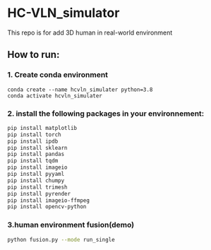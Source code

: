 # HC-VLN_simulator

This repo is for add 3D human in real-world environment

## How to run:
### 1. Create conda environment

```
conda create --name hcvln_simulater python=3.8
conda activate hcvln_simulater
```

### 2. install the following packages in your environnement:
```bash
pip install matplotlib
pip install torch
pip install ipdb
pip install sklearn
pip install pandas
pip install tqdm
pip install imageio
pip install pyyaml
pip install chumpy
pip install trimesh
pip install pyrender
pip install imageio-ffmpeg
pip install opencv-python
```
### 3.human environment fusion(demo)
```bash
python fusion.py --mode run_single
```


